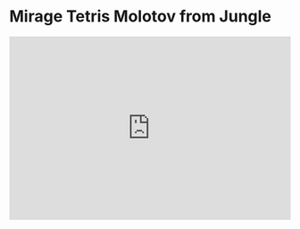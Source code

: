 # Mirage Tetris Molotov from Jungle
<div style='position:relative; padding-bottom:calc(56.25% + 44px)'><iframe src='https://gfycat.com/ifr/JampackedPettyHerald' frameborder='0' scrolling='no' width='100%' height='100%' style='position:absolute;top:0;left:0;' allowfullscreen></iframe></div>